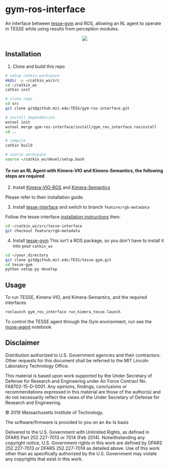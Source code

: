 # gym-ros-interface

An interface between [tesse-gym](https://github.mit.edu/TESS/tesse-gym) and ROS, allowing an RL agent to operate in TESSE while using results from perception modules.

<div align="center">
  <img src="docs/tesse_kimera_gym_2.gif">
</div>

## Installation

1. Clone and build this repo

```sh
# setup catkin workspace
mkdir -p ~/catkin_ws/src
cd ~/catkin_ws
catkin init

# clone repo
cd src
git clone git@github.mit.edu:TESS/gym-ros-interface.git

# install dependencies
wstool init
wstool merge gym-ros-interface/install/gym_ros_interface.rosinstall 
cd ..

# compile
catkin build

# source workspace
source ~/catkin_ws/devel/setup.bash
```

#### To run an RL Agent with Kimera-VIO and Kimera-Semantics, the following steps are required

2. Install [Kimera-VIO-ROS](https://github.com/MIT-SPARK/Kimera-VIO-ROS) and [Kimera-Semantics](https://github.com/MIT-SPARK/Kimera-Semantics)

Please refer to their installation guide.


3. Install [tesse-interface](https://github.mit.edu/TESS/tesse-interface/tree/feature/rgb-metadata) and switch to branch `feature/rgb-metadata`

Follow the tesse-interface [installation instructions](https://github.mit.edu/TESS/tesse-interface) then:

```sh
cd ~/catkin_ws/src/tesse-interface
git checkout feature/rgb-metadata 
```

4. Install [tesse-gym](https://github.mit.edu/TESS/tesse-gym)
This isn't a ROS package, so you don't have to install it into your `catkin_ws`

```sh
cd ~/your_directory
git clone git@github.mit.edu:TESS/tesse-gym.git
cd tesse-gym
python setup.py develop
```



## Usage

To run TESSE, Kimera-VIO, and Kimera-Semantics, and the required interfaces 

```sh
roslaunch gym_ros_interface run_kimera_tesse.launch
```

To control the TESSE agent through the Gym environment, run see the [move-agent](https://github.mit.edu/TESS/gym-ros-interface/blob/feature/unified-launch/notebooks/move-agent.ipynb) notebook

## Disclaimer

Distribution authorized to U.S. Government agencies and their contractors. Other requests for this document shall be referred to the MIT Lincoln Laboratory Technology Office.

This material is based upon work supported by the Under Secretary of Defense for Research and Engineering under Air Force Contract No. FA8702-15-D-0001. Any opinions, findings, conclusions or recommendations expressed in this material are those of the author(s) and do not necessarily reflect the views of the Under Secretary of Defense for Research and Engineering.

© 2019 Massachusetts Institute of Technology.

The software/firmware is provided to you on an As-Is basis

Delivered to the U.S. Government with Unlimited Rights, as defined in DFARS Part 252.227-7013 or 7014 (Feb 2014). Notwithstanding any copyright notice, U.S. Government rights in this work are defined by DFARS 252.227-7013 or DFARS 252.227-7014 as detailed above. Use of this work other than as specifically authorized by the U.S. Government may violate any copyrights that exist in this work.
